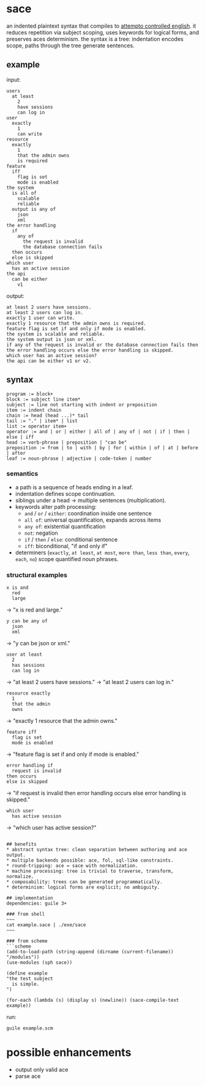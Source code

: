 # sace
an indented plaintext syntax that compiles to [attempto controlled english](https://en.wikipedia.org/wiki/Attempto_Controlled_English).
it reduces repetition via subject scoping, uses keywords for logical forms, and preserves aces determinism.
the syntax is a tree: indentation encodes scope, paths through the tree generate sentences.

## example
input:
```
users
  at least
    2
    have sessions
    can log in
user
  exactly
    1
    can write
resource
  exactly
    1
    that the admin owns
    is required
feature
  iff
    flag is set
    mode is enabled
the system
  is all of
    scalable
    reliable
  output is any of
    json
    xml
the error handling
  if
    any of
      the request is invalid
      the database connection fails
  then occurs
  else is skipped
which user
  has an active session
the api
  can be either
    v1
```

output:
```
at least 2 users have sessions.
at least 2 users can log in.
exactly 1 user can write.
exactly 1 resource that the admin owns is required.
feature flag is set if and only if mode is enabled.
the system is scalable and reliable.
the system output is json or xml.
if any of the request is invalid or the database connection fails then the error handling occurs else the error handling is skipped.
which user has an active session?
the api can be either v1 or v2.
```

## syntax
```
program := block+
block := subject line item*
subject := line not starting with indent or preposition
item := indent chain
chain := head (head ...)* tail
tail := "." | item* | list
list := operator item+
operator := and | or | either | all of | any of | not | if | then | else | iff
head := verb-phrase | preposition | "can be"
preposition := from | to | with | by | for | within | of | at | before | after
leaf := noun-phrase | adjective | code-token | number
```

### semantics
* a path is a sequence of heads ending in a leaf.
* indentation defines scope continuation.
* siblings under a head -> multiple sentences (multiplication).
* keywords alter path processing:
  * `and` / `or` / `either`: coordination inside one sentence
  * `all of`: universal quantification, expands across items
  * `any of`: existential quantification
  * `not`: negation
  * `if` / `then` / `else`: conditional sentence
  * `iff`: biconditional, "if and only if"
* determiners (`exactly`, `at least`, `at most`, `more than`, `less than`, `every`, `each`, `no`) scope quantified noun phrases.

### structural examples

```
x is and
  red
  large
```

-> "x is red and large."

```
y can be any of
  json
  xml
```

-> "y can be json or xml."

```
user at least
  2
  has sessions
  can log in
```

-> "at least 2 users have sessions."
-> "at least 2 users can log in."

```
resource exactly
  1
  that the admin
  owns
```

-> "exactly 1 resource that the admin owns."

```
feature iff
  flag is set
  mode is enabled
```

-> "feature flag is set if and only if mode is enabled."

```
error handling if
  request is invalid
then occurs
else is skipped
```

-> "if request is invalid then error handling occurs else error handling is skipped."

```
which user
  has active session
```

-> "which user has active session?"

```

## benefits
* abstract syntax tree: clean separation between authoring and ace output.
* multiple backends possible: ace, fol, sql-like constraints.
* round-tripping: ace ↔ sace with normalization.
* machine processing: tree is trivial to traverse, transform, normalize.
* composability: trees can be generated programmatically.
* determinism: logical forms are explicit; no ambiguity.

## implementation
dependencies: guile 3+

### from shell
~~~
cat example.sace | ./exe/sace
~~~

### from scheme
```scheme
(add-to-load-path (string-append (dirname (current-filename)) "/modules"))
(use-modules (sph sace))

(define example
"the test subject
  is simple.
")

(for-each (lambda (s) (display s) (newline)) (sace-compile-text example))
```

run:
```
guile example.scm
```

# possible enhancements
* output only valid ace
* parse ace